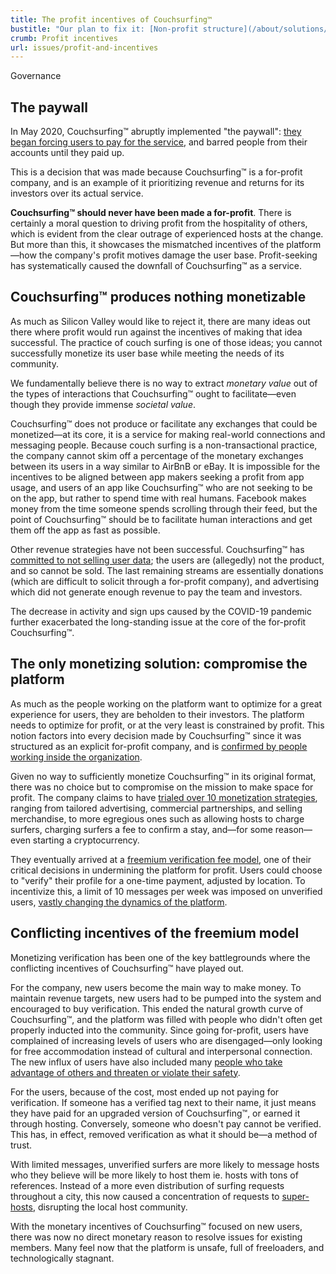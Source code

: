 ```yaml
---
title: The profit incentives of Couchsurfing™
bustitle: "Our plan to fix it: [Non-profit structure](/about/solutions/profit-and-incentives)"
crumb: Profit incentives
url: issues/profit-and-incentives
---
```


<span class="tag is-success is-large">Governance</span>

## The paywall

In May 2020, Couchsurfing™ abruptly implemented "the paywall": [they began forcing users to pay for the service](https://medium.com/@jameshopest/the-death-of-couchsurfing-a87d9537edf2), and barred people from their accounts until they paid up.

This is a decision that was made because Couchsurfing™ is a for-profit company, and is an example of it prioritizing revenue and returns for its investors over its actual service.

**Couchsurfing™ should never have been made a for-profit**. There is certainly a moral question to driving profit from the hospitality of others, which is evident from the clear outrage of experienced hosts at the change. But more than this, it showcases the mismatched incentives of the platform—how the company's profit motives damage the user base. Profit-seeking has systematically caused the downfall of Couchsurfing™ as a service.

## Couchsurfing™ produces nothing monetizable

As much as Silicon Valley would like to reject it, there are many ideas out there where profit would run against the incentives of making that idea successful. The practice of couch surfing is one of those ideas; you cannot successfully monetize its user base while meeting the needs of its community.

We fundamentally believe there is no way to extract _monetary value_ out of the types of interactions that Couchsurfing™ ought to facilitate—even though they provide immense _societal value_.

Couchsurfing™ does not produce or facilitate any exchanges that could be monetized—at its core, it is a service for making real-world connections and messaging people. Because couch surfing is a non-transactional practice, the company cannot skim off a percentage of the monetary exchanges between its users in a way similar to AirBnB or eBay. It is impossible for the incentives to be aligned between app makers seeking a profit from app usage, and users of an app like Couchsurfing™ who are not seeking to be on the app, but rather to spend time with real humans. Facebook makes money from the time someone spends scrolling through their feed, but the point of Couchsurfing™ should be to facilitate human interactions and get them off the app as fast as possible.

Other revenue strategies have not been successful. Couchsurfing™ has [committed to not selling user data](https://blog.couchsurfing.com/we-hear-you/); the users are (allegedly) not the product, and so cannot be sold. The last remaining streams are essentially donations (which are difficult to solicit through a for-profit company), and advertising which did not generate enough revenue to pay the team and investors.

The decrease in activity and sign ups caused by the COVID-19 pandemic further exacerbated the long-standing issue at the core of the for-profit Couchsurfing™.

## The only monetizing solution: compromise the platform

As much as the people working on the platform want to optimize for a great experience for users, they are beholden to their investors. The platform needs to optimize for profit, or at the very least is constrained by profit. This notion factors into every decision made by Couchsurfing™ since it was structured as an explicit for-profit company, and is [confirmed by people working inside the organization](https://hackernoon.com/should-couchsurfing-be-a-dao-6507646e34ef).

Given no way to sufficiently monetize Couchsurfing™ in its original format, there was no choice but to compromise on the mission to make space for profit. The company claims to have [trialed over 10 monetization strategies](https://blog.couchsurfing.com/we-hear-you/), ranging from tailored advertising, commercial partnerships, and selling merchandise, to more egregious ones such as allowing hosts to charge surfers, charging surfers a fee to confirm a stay, and—for some reason—even starting a cryptocurrency.

They eventually arrived at a [freemium verification fee model](https://blog.couchsurfing.com/ask-the-ceo-revenue-at-couchsurfing/), one of their critical decisions in undermining the platform for profit. Users could choose to "verify" their profile for a one-time payment, adjusted by location. To incentivize this, a limit of 10 messages per week was imposed on unverified users, [vastly changing the dynamics of the platform](https://www.reddit.com/r/couchsurfing/comments/cho8ro/why_couchsurfing_is_dying/).

## Conflicting incentives of the freemium model

Monetizing verification has been one of the key battlegrounds where the conflicting incentives of Couchsurfing™ have played out.

For the company, new users become the main way to make money. To maintain revenue targets, new users had to be pumped into the system and encouraged to buy verification. This ended the natural growth curve of Couchsurfing™, and the platform was filled with people who didn't often get properly inducted into the community. Since going for-profit, users have complained of increasing levels of users who are disengaged—only looking for free accommodation instead of cultural and interpersonal connection. The new influx of users have also included many [people who take advantage of others and threaten or violate their safety](/about/plan/safety).

For the users, because of the cost, most ended up not paying for verification. If someone has a verified tag next to their name, it just means they have paid for an upgraded version of Couchsurfing™, or earned it through hosting. Conversely, someone who doesn't pay cannot be verified. This has, in effect, removed verification as what it should be—a method of trust.

With limited messages, unverified surfers are more likely to message hosts who they believe will be more likely to host them ie. hosts with tons of references. Instead of a more even distribution of surfing requests throughout a city, this now caused a concentration of requests to [super-hosts](/about/plan/host-matching), disrupting the local host community.

With the monetary incentives of Couchsurfing™ focused on new users, there was now no direct monetary reason to resolve issues for existing members. Many feel now that the platform is unsafe, full of freeloaders, and technologically stagnant.
